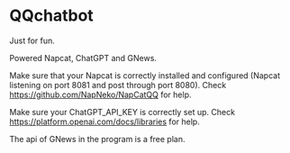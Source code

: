 # QQchatbot
Just for fun.  

Powered Napcat, ChatGPT and GNews.  



Make sure that your Napcat is correctly installed and configured (Napcat listening on port 8081 and post through port 8080). Check https://github.com/NapNeko/NapCatQQ for help.  

Make sure your ChatGPT_API_KEY is correctly set up. Check https://platform.openai.com/docs/libraries for help.  

The api of GNews in the program is a free plan.
